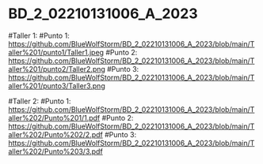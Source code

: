 # BD_2_02210131006_A_2023






#Taller 1:
      #Punto 1: https://github.com/BlueWolfStorm/BD_2_02210131006_A_2023/blob/main/Taller%201/punto1/Taller1.jpeg
      #Punto 2: https://github.com/BlueWolfStorm/BD_2_02210131006_A_2023/blob/main/Taller%201/punto2/Taller2.png
      #Punto 3: https://github.com/BlueWolfStorm/BD_2_02210131006_A_2023/blob/main/Taller%201/punto3/Taller3.png


#Taller 2:
      #Punto 1: https://github.com/BlueWolfStorm/BD_2_02210131006_A_2023/blob/main/Taller%202/Punto%201/1.pdf
      #Punto 2: https://github.com/BlueWolfStorm/BD_2_02210131006_A_2023/blob/main/Taller%202/Punto%202/2.pdf
      #Punto 3: https://github.com/BlueWolfStorm/BD_2_02210131006_A_2023/blob/main/Taller%202/Punto%203/3.pdf
